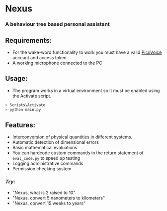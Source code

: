 # Nexus
### A behaviour tree based personal assistant

## Requirements:
* For the wake-word functionality to work you must have a valid [PicoVoice](https://picovoice.ai/) account and access token. 
* A working microphone connected to the PC

## Usage:
- The program works in a virtual environment so it must be enabled using the Activate script.
```bash
> Scripts\Activate
> python main.py
```

## Features:
- Interconversion of physical quantities in different systems.
- Automatic detection of dimensional errors
- Basic mathematical evaluations
- You can hardcode custom commands in the return statement of `eval_code.py` to speed up testing
- Logging administrative commands
- Permission checking system

### *Try*:
- "Nexus, what is 2 raised to 10"
- "Nexus, convert 5 nanometers to kilometers"
- "Nexus, convert 15 weeks to years"
